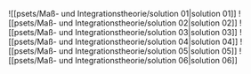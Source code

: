 ![[psets/Maß- und Integrationstheorie/solution 01|solution 01]]
![[psets/Maß- und Integrationstheorie/solution 02|solution 02]]
![[psets/Maß- und Integrationstheorie/solution 03|solution 03]]
![[psets/Maß- und Integrationstheorie/solution 04|solution 04]]
![[psets/Maß- und Integrationstheorie/solution 05|solution 05]]
![[psets/Maß- und Integrationstheorie/solution 06|solution 06]]